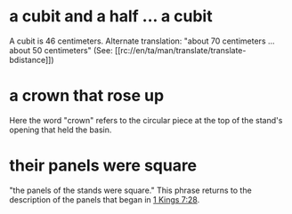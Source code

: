 # a cubit and a half ... a cubit

A cubit is 46 centimeters. Alternate translation: "about 70 centimeters ... about 50 centimeters" (See: [[rc://en/ta/man/translate/translate-bdistance]])

# a crown that rose up

Here the word "crown" refers to the circular piece at the top of the stand's opening that held the basin.

# their panels were square

"the panels of the stands were square." This phrase returns to the description of the panels that began in [1 Kings 7:28](../07/27.md).

